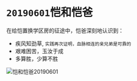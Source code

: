 # `20190601`恺和恺爸

在给恺置换学区房的征途中，恺爸深刻地认识到：
* 疾风知劲草, `实践再次证明，血脉相连的亲兄弟是可靠的`
* 艰难困苦，玉汝于成
* 多算胜，少算不胜

![恺和恺爸20190601](images/1001.jpg)
